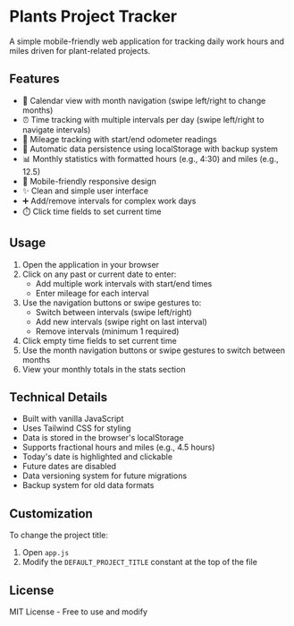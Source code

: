 # Plants Project Tracker

A simple mobile-friendly web application for tracking daily work hours and miles driven for plant-related projects.

## Features

- 📅 Calendar view with month navigation (swipe left/right to change months)
- ⏰ Time tracking with multiple intervals per day (swipe left/right to navigate intervals)
- 🚗 Mileage tracking with start/end odometer readings
- 💾 Automatic data persistence using localStorage with backup system
- 📊 Monthly statistics with formatted hours (e.g., 4:30) and miles (e.g., 12.5)
- 📱 Mobile-friendly responsive design
- ✨ Clean and simple user interface
- ➕ Add/remove intervals for complex work days
- ⏱️ Click time fields to set current time

## Usage

1. Open the application in your browser
2. Click on any past or current date to enter:
   - Add multiple work intervals with start/end times
   - Enter mileage for each interval
3. Use the navigation buttons or swipe gestures to:
   - Switch between intervals (swipe left/right)
   - Add new intervals (swipe right on last interval)
   - Remove intervals (minimum 1 required)
4. Click empty time fields to set current time
5. Use the month navigation buttons or swipe gestures to switch between months
6. View your monthly totals in the stats section

## Technical Details

- Built with vanilla JavaScript
- Uses Tailwind CSS for styling
- Data is stored in the browser's localStorage
- Supports fractional hours and miles (e.g., 4.5 hours)
- Today's date is highlighted and clickable
- Future dates are disabled
- Data versioning system for future migrations
- Backup system for old data formats

## Customization

To change the project title:
1. Open `app.js`
2. Modify the `DEFAULT_PROJECT_TITLE` constant at the top of the file

## License

MIT License - Free to use and modify
